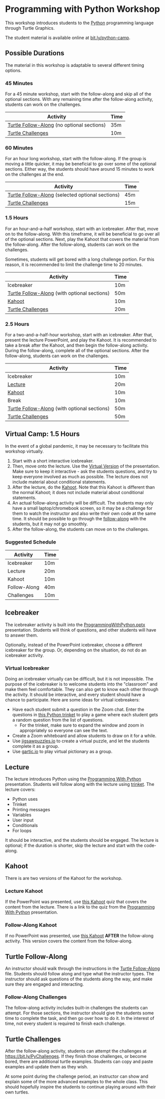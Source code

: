 # Programming with Python Workshop
This workshop introduces students to the [Python](https://www.python.org/) programming language through Turtle Graphics.

The student material is available online at [bit.ly/python-camp](https://bit.ly/python-camp/).

## Possible Durations
The material in this workshop is adaptable to several different timing options.

### 45 Minutes
For a 45 minute workshop, start with the follow-along and skip all of the optional sections. With any remaining time after the follow-along activity, students can work on the challenges.

| Activity | Time |
|-|-|
| [Turtle Follow-Along](TurtleFollowAlong.md) (no optional sections) | 35m |
| [Turtle Challenges](https://bit.ly/PyChallenges) | 10m |

### 60 Minutes
For an hour long workshop, start with the follow-along. If the group is moving a little quicker, it may be beneficial to go over some of the optional sections. Either way, the students should have around 15 minutes to work on the challenges at the end.

| Activity | Time |
|-|-|
| [Turtle Follow-Along](TurtleFollowAlong.md) (selected optional sections) | 45m |
| [Turtle Challenges](https://bit.ly/PyChallenges) | 15m |

### 1.5 Hours
For an hour-and-a-half workshop, start with an icebreaker. After that, move on to the follow-along. With this timeframe, it will be beneficial to go over all of the optional sections. Next, play the Kahoot that covers the material from the follow-along. After the follow-along, students can work on the challenges.

Sometimes, students will get bored with a long challenge portion. For this reason, it is recommended to limit the challenge time to 20 minutes.

| Activity | Time |
|-|-|
| Icebreaker | 10m |
| [Turtle Follow-Along](TurtleFollowAlong.md) (with optional sections) | 50m |
| [Kahoot](https://create.kahoot.it/share/duplicate-of-programming-with-python-quiz/94268b8a-33b6-49ad-b739-ef325c55c540) | 10m |
| [Turtle Challenges](https://bit.ly/PyChallenges) | 20m |

### 2.5 Hours
For a two-and-a-half-hour workshop, start with an icebreaker. After that, present the lecture PowerPoint, and play the Kahoot. It is recommended to take a break after the Kahoot, and then begin the follow-along activity. During the follow-along, complete all of the optional sections. After the follow-along, students can work on the challenges.

| Activity | Time |
|-|-|
| Icebreaker | 10m |
| [Lecture](ProgrammingWithPython.pptx) | 20m |
| [Kahoot](https://create.kahoot.it/share/programming-with-python-quiz/e467016f-1971-4e14-b247-7e5e0f87c00c) | 10m |
| Break | 10m |
| [Turtle Follow-Along](TurtleFollowAlong.md) (with optional sections) | 50m |
| [Turtle Challenges](https://bit.ly/PyChallenges) | 50m |

## Virtual Camp: 1.5 Hours
In the event of a global pandemic, it may be necessary to facilitate this workshop virtually.

1. Start with a short interactive icebreaker.
1. Then, move onto the lecture. Use the [Virtual Version](ProgrammingWithPythonVirtual.pptx) of the presentation. Make sure to keep it interactive - ask the students questions, and try to keep everyone involved as much as possible. The lecture does not include material about conditional statements.
1. After the lecture, do the [Kahoot](https://create.kahoot.it/share/duplicate-of-programming-with-python-quiz/d3389274-eb94-4f64-8716-b48b307d6cd8). Note that this Kahoot is different than the normal Kahoot; it does not include material about conditional statements.
1. An actual follow-along activity will be difficult. The students may only have a small laptop/chromebook screen, so it may be a challenge for them to watch the instructor and also write their own code at the same time. It should be possible to go through the [follow-along](TurtleFollowAlong.md) with the students, but it may not go smoothly.
1. After the follow-along, the students can move on to the challenges.

### Suggested Schedule

| Activity | Time |
|-|-|
| Icebreaker | 10m |
| Lecture | 20m |
| Kahoot | 10m |
| Follow-Along | 40m |
| Challenges | 10m |

## Icebreaker
The icebreaker activity is built into the [ProgrammingWithPython.pptx](ProgrammingWithPython.pptx) presentation. Students will think of questions, and other students will have to answer them.

Optionally, instead of the PowerPoint icebreaker, choose a different icebreaker for the group. Or, depending on the situation, do not do an icebreaker activity.

### Virtual Icebreaker
Doing an icebreaker virtually can be difficult, but it is not impossible. The purpose of the icebreaker is to welcome students into the "classroom" and make them feel comfortable. They can also get to know each other through the activity. It should be interactive, and every student should have a chance to participate. Here are some ideas for virtual icebreakers:

- Have each student submit a question in the Zoom chat. Enter the questions in [this Python trinket](https://trinket.io/python/372d404f0f?outputOnly=true&runOption=run) to play a game where each student gets a random question from the list of questions.
    - For the trinket, make sure to expand the window and zoom in appropriately so everyone can see the text.
- Create a Zoom whiteboard and allow students to draw on it for a while.
- Use [jigsawpuzzles.io](https://jigsawpuzzles.io/) to create a virtual puzzle, and let the students complete it as a group.
- Use [gartic.io](https://gartic.io/) to play virtual pictionary as a group.

## Lecture
The lecture introduces Python using the [Programming With Python](ProgrammingWithPython.pptx) presentation. Students will follow along with the lecture using [trinket](https://trinket.io). The lecture covers:
- Python uses
- Trinket
- Printing messages
- Variables
- User input
- Conditionals
- For loops

It should be interactive, and the students should be engaged. The lecture is optional; if the duration is shorter, skip the lecture and start with the code-along.

## Kahoot
There is are two versions of the Kahoot for the workshop.

### Lecture Kahoot
If the PowerPoint was presented, use [this Kahoot](https://create.kahoot.it/share/programming-with-python-quiz/e467016f-1971-4e14-b247-7e5e0f87c00c) quiz that covers the content from the lecture. There is a link to the quiz from the [Programming With Python](ProgrammingWithPython.pptx) presentation.

### Follow-Along Kahoot
If no PowerPoint was presented, use [this Kahoot](https://create.kahoot.it/share/duplicate-of-programming-with-python-quiz/94268b8a-33b6-49ad-b739-ef325c55c540) **AFTER** the follow-along activity. This version covers the content from the follow-along.

## Turtle Follow-Along
An instructor should walk through the instructions in the [Turtle Follow-Along](TurtleFollowAlong.md) file. Students should follow along and type what the instructor types. The instructor should ask questions of the students along the way, and make sure they are engaged and interacting.

### Follow-Along Challenges
The follow-along activity includes built-in challenges the students can attempt. For those sections, the instructor should give the students some time to complete the task, and then go over how to do it. In the interest of time, not every student is required to finish each challenge.

## Turtle Challenges
After the follow-along activity, students can attempt the challenges at https://bit.ly/PyChallenges. If they finish those challenges, or become bored, there are additional turtle examples. Students can copy and paste examples and update them as they wish.

At some point during the challenge period, an instructor can show and explain some of the more advanced examples to the whole class. This should hopefully inspire the students to continue playing around with their own turtles.